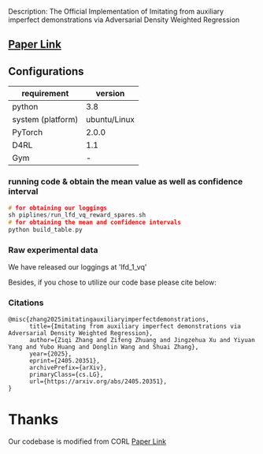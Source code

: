 Description: The Official Implementation of Imitating from auxiliary imperfect demonstrations via Adversarial Density Weighted Regression

## [Paper Link](https://arxiv.org/abs/2405.20351)

## Configurations

requirement  | version | 
--------  | ----- |
python | 3.8 |
system (platform) | ubuntu/Linux |
PyTorch | 2.0.0 |
D4RL | 1.1 |
Gym| -|
 
### running code & obtain the mean value as well as confidence interval

```c
# for obtaining our loggings
sh piplines/run_lfd_vq_reward_spares.sh
# for obtaining the mean and confidence intervals 
python build_table.py
```

### Raw experimental data

We have released our loggings at 'lfd_1_vq'

Besides, if you chose to utilize our code base please cite below:

### Citations

```
@misc{zhang2025imitatingauxiliaryimperfectdemonstrations,
      title={Imitating from auxiliary imperfect demonstrations via Adversarial Density Weighted Regression}, 
      author={Ziqi Zhang and Zifeng Zhuang and Jingzehua Xu and Yiyuan Yang and Yubo Huang and Donglin Wang and Shuai Zhang},
      year={2025},
      eprint={2405.20351},
      archivePrefix={arXiv},
      primaryClass={cs.LG},
      url={https://arxiv.org/abs/2405.20351}, 
}
```


# Thanks

Our codebase is modified from CORL [Paper Link](https://openreview.net/forum?id=SyAS49bBcv)


